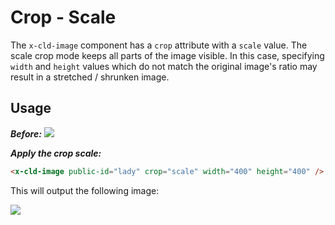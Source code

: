 # Crop - Scale

The `x-cld-image` component has a `crop` attribute with a `scale` value. The scale crop mode keeps all parts of the image visible. In this case, specifying `width` and `height` values which do not match the original image's ratio may result in a stretched / shrunken image.

## Usage

<em><strong>Before:</strong></em>
<img src="https://res.cloudinary.com/unicodeveloper/image/upload/lady">


<em><strong>Apply the crop scale:</strong></em>
```html
<x-cld-image public-id="lady" crop="scale" width="400" height="400" />
```

This will output the following image:

<img src="https://res.cloudinary.com/unicodeveloper/image/upload/c_scale,h_400,w_400/lady?_a=AACnOBs">